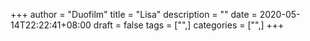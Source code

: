 +++
author = "Duofilm"
title = "Lisa"
description = ""
date = 2020-05-14T22:22:41+08:00
draft = false
tags = ["",]
categories = ["",]
+++

